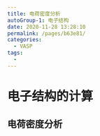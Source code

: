 ```yaml
---
title: 电荷密度分析
autoGroup-1: 电子结构
date: 2020-11-28 13:28:10
permalink: /pages/b63e81/
categories: 
  - VASP
tags: 
  - 
---
```


# 电子结构的计算

## 电荷密度分析

